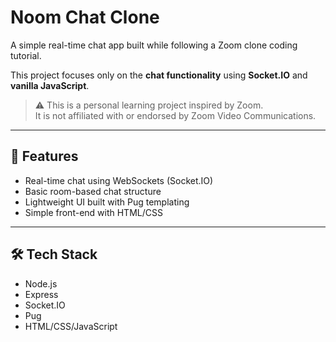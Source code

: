 # Noom Chat Clone

A simple real-time chat app built while following a Zoom clone coding tutorial.

This project focuses only on the **chat functionality** using **Socket.IO** and **vanilla JavaScript**.

> ⚠️ This is a personal learning project inspired by Zoom.  
> It is not affiliated with or endorsed by Zoom Video Communications.

---

## 🚀 Features

- Real-time chat using WebSockets (Socket.IO)
- Basic room-based chat structure
- Lightweight UI built with Pug templating
- Simple front-end with HTML/CSS

---

## 🛠 Tech Stack

- Node.js
- Express
- Socket.IO
- Pug
- HTML/CSS/JavaScript
